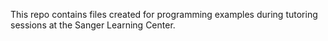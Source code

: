 This repo contains files created for programming examples during tutoring sessions at the Sanger Learning Center.
